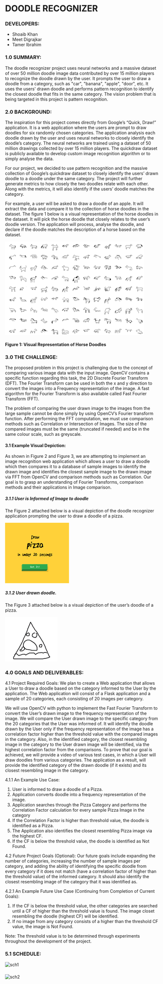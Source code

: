 # DOODLE RECOGNIZER

### DEVELOPERS:

-	Shoaib Khan
-	Meet Digrajkar
-	Tamer Ibrahim

### 1.0 SUMMARY:
The doodle recognizer project uses neural networks and a massive dataset of over 50 million doodle image data contributed by over 15 million players to recognize the doodle drawn by the user. It prompts the user to draw a doodle from a category, such as "car", "banana", "apple", "door", etc. It uses the users' drawn doodle and performs pattern recognition to identify the closest doodle that fits in the same category. The vision problem that is being targeted in this project is pattern recognition.

### 2.0 BACKGROUND:
The inspiration for this project comes directly from Google’s “Quick, Draw!” application. It is a web application where the users are prompt to draw doodles for six randomly chosen categories. The application analysis each doodle drawn by the user and uses neural networks to closely identify the doodle’s category. The neural networks are trained using a dataset of 50 million drawings collected by over 15 million players. The quickdraw dataset is publicly available to develop custom image recognition algorithm or to simply analyse the data. 

For our project, we decided to use pattern recognition and the massive collection of Google’s quickdraw dataset to closely identify the users’ drawn doodle to a doodle under the same category. The project will further generate metrics to how closely the two doodles relate with each other. Along with the metrics, it will also identify if the users’ doodle matches the category. 

For example, a user will be asked to draw a doodle of an apple. It will extract the data and compare it to the collection of horse doodles in the dataset. The figure 1 below is a visual representation of the horse doodles in the dataset. It will pick the horse doodle that closely relates to the user’s doodle version. The application will process, analyse the doodle, and declare if the doodle matches the description of a horse based on the dataset. 

![Test](https://github.com/meetdigrajkar/COMP_4102_PROJECT/blob/master/Images/horseDoodles.png)

#### Figure 1: Visual Representation of Horse Doodles 

### 3.0 THE CHALLENGE:
The proposed problem in this project is challenging due to the concept of comparing various image data with the input image. OpenCV contains a specific function regarding this task, the 2D Discrete Fourier Transform (DFT). The Fourier Transform can be used in both the x and y direction to convert the images into a Frequency representation of the image.  A fast algorithm for the Fourier Transform is also available called Fast Fourier Transform (FFT). 

The problem of comparing the user drawn image to the images from the large sample cannot be done simply by using OpenCV’s Fourier transform function. After performing the FFT computation, we must use comparison methods such as Correlation or Intersection of Images. The size of the compared images must be the same (truncated if needed) and be in the same colour scale, such as greyscale.

#### 3.1 Example Visual Depiction:
As shown in Figure 2 and Figure 3, we are attempting to implement an image recognition web application which allows a user to draw a doodle which then compares it to a database of sample images to identify the drawn image and identifies the closest sample image to the drawn image via FFT from OpenCV and comparison methods such as Correlation. Our goal is to grasp an understanding of Fourier Transforms, comparison methods and their applications in Image comparison.

##### 3.1.1 User is Informed of Image to doodle

The Figure 2 attached below is a visual depiction of the doodle recognizer application prompting the user to draw a doodle of a pizza. 

![Test2](https://github.com/meetdigrajkar/COMP_4102_PROJECT/blob/master/Images/pizzaInform.png)


##### 3.1.2 User drawn doodle.

The Figure 3 attached below is a visual depiction of the user’s doodle of a pizza.

![Test3](https://github.com/meetdigrajkar/COMP_4102_PROJECT/blob/master/Images/pizzaDoodle.png)


### 4.0 GOALS AND DELIVERABLES:
4.1 Project Required Goals:
We plan to create a Web application that allows a User to draw a doodle based on the category informed to the User by the application. The Web application will consist of a Flask application and a sample of 20 categories, each consisting of 20 images per category. 

We will use OpenCV with python to implement the Fast Fourier Transform to convert the User’s drawn image to the frequency representation of the image. We will compare the User drawn image to the specific category from the 20 categories that the User was informed of.  It will identify the doodle drawn by the User only if the frequency representation of the image has a correlation factor higher than the threshold value with the compared images in the category. Also, in the identified category, the closest resembling image in the category to the User drawn image will be identified, via the highest correlation factor from the comparisons.
To prove that our goal is achieved, we will provide a video of various test cases, in which a User will draw doodles from various categories. The application as a result, will provide the identified category of the drawn doodle (if it exists) and its closest resembling image in the category.

4.1.1 An Example Use Case:
1.	User is informed to draw a doodle of a Pizza.
2.	Application converts doodle into a frequency representation of the image.
3.	Application searches through the Pizza Category and performs the Correlation Factor calculation for every sample Pizza Image in the category
4.	If the Correlation Factor is higher than threshold value, the doodle is identified as a Pizza.
5.	The Application also identifies the closest resembling Pizza image via the highest CF.
6.	If the CF is below the threshold value, the doodle is identified as Not Found.

4.2 Future Project Goals (Optional): 
Our future goals include expanding the number of categories, increasing the number of sample images per category, and adding the ability of identifying the specific doodle from every category if it does not match (have a correlation factor of higher than the threshold value) of the informed category. It should also identify the closest resembling image of the category that it was identified as.

4.2.1 An Example Future Use Case (Continuing from Completion of Current Goals):
1.	If the CF is below the threshold value, the other categories are searched until a CF of higher than the threshold value is found. The image closet resembling the doodle (highest CF) will be identified.
2.	If no image from any category consists of a higher than the threshold CF value, the image is Not Found.

Note: The threshold value is to be determined through experiments throughout the development of the project.

### 5.1 SCHEDULE:
![sch1](https://github.com/meetdigrajkar/Doodle-Recognizer/blob/master/Images/schedule_1.PNG)
##### 
![sch2](https://github.com/meetdigrajkar/Doodle-Recognizer/blob/master/Images/schedule_2.PNG)
